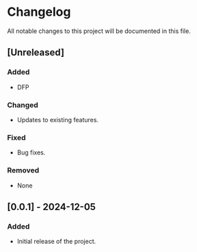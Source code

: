 # Changelog

All notable changes to this project will be documented in this file.

## [Unreleased]

### Added

- DFP

### Changed

- Updates to existing features.

### Fixed

- Bug fixes.

### Removed

- None

## [0.0.1] - 2024-12-05

### Added

- Initial release of the project.
